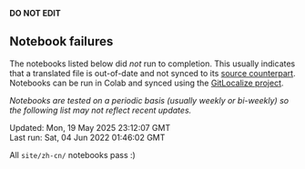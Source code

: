 __DO NOT EDIT__

## Notebook failures

The notebooks listed below did *not* run to completion. This usually indicates
that a translated file is out-of-date and not synced to its
[source counterpart](../en-snapshot/). Notebooks can be run in Colab and synced
using the [GitLocalize project](https://gitlocalize.com/tensorflow/docs-l10n).

*Notebooks are tested on a periodic basis (usually weekly or bi-weekly) so the
following list may not reflect recent updates.*

Updated: Mon, 19 May 2025 23:12:07 GMT<br/>
Last run: Sat, 04 Jun 2022 01:46:02 GMT

All <code>site/zh-cn/</code> notebooks pass :)

